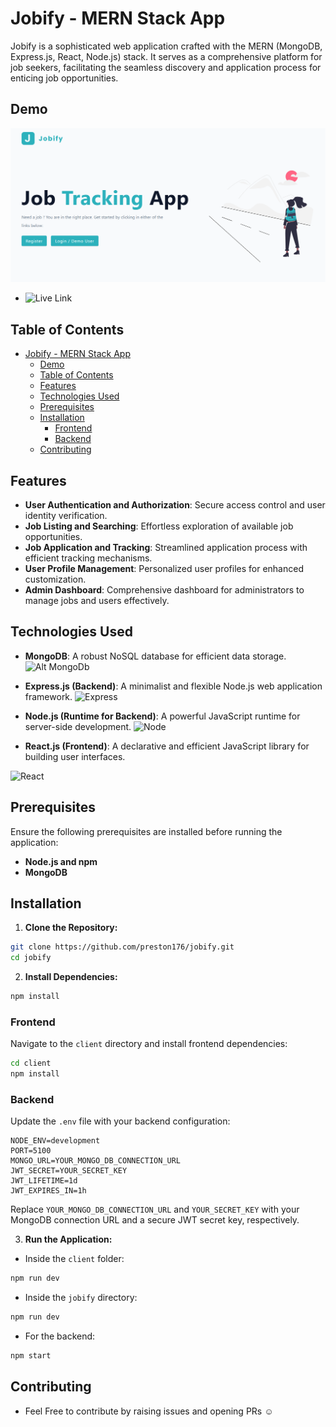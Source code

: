 # Jobify - MERN Stack App

Jobify is a sophisticated web application crafted with the MERN (MongoDB, Express.js, React, Node.js) stack. It serves as a comprehensive platform for job seekers, facilitating the seamless discovery and application process for enticing job opportunities.

## Demo

![Alt text](demo.png)

- ![Live Link]()

## Table of Contents

- [Jobify - MERN Stack App](#jobify---mern-stack-app)
  - [Demo](#demo)
  - [Table of Contents](#table-of-contents)
  - [Features](#features)
  - [Technologies Used](#technologies-used)
  - [Prerequisites](#prerequisites)
  - [Installation](#installation)
    - [Frontend](#frontend)
    - [Backend](#backend)
  - [Contributing](#contributing)

## Features

- **User Authentication and Authorization**: Secure access control and user identity verification.
- **Job Listing and Searching**: Effortless exploration of available job opportunities.
- **Job Application and Tracking**: Streamlined application process with efficient tracking mechanisms.
- **User Profile Management**: Personalized user profiles for enhanced customization.
- **Admin Dashboard**: Comprehensive dashboard for administrators to manage jobs and users effectively.

## Technologies Used

- **MongoDB**: A robust NoSQL database for efficient data storage.
![Alt MongoDb](https://webassets.mongodb.com/_com_assets/cms/mongodb_logo1-76twgcu2dm.png)
- **Express.js (Backend)**: A minimalist and flexible Node.js web application framework.
![Express](https://expressjs.com/images/express-facebook-share.png)

- **Node.js (Runtime for Backend)**: A powerful JavaScript runtime for server-side development.
![Node](https://nodejs.org/static/images/logos/nodejs-new-pantone-black.svg)

- **React.js (Frontend)**: A declarative and efficient JavaScript library for building user interfaces.

![React](https://upload.wikimedia.org/wikipedia/commons/thumb/a/a7/React-icon.svg/1280px-React-icon.svg.png)

## Prerequisites

Ensure the following prerequisites are installed before running the application:

- **Node.js and npm**
- **MongoDB**

## Installation

1. **Clone the Repository:**

```bash
git clone https://github.com/preston176/jobify.git
cd jobify
```

2. **Install Dependencies:**

```bash
npm install
```

### Frontend

Navigate to the `client` directory and install frontend dependencies:

```bash
cd client
npm install
```

### Backend

Update the `.env` file with your backend configuration:

```env
NODE_ENV=development
PORT=5100
MONGO_URL=YOUR_MONGO_DB_CONNECTION_URL
JWT_SECRET=YOUR_SECRET_KEY
JWT_LIFETIME=1d
JWT_EXPIRES_IN=1h
```

Replace `YOUR_MONGO_DB_CONNECTION_URL` and `YOUR_SECRET_KEY` with your MongoDB connection URL and a secure JWT secret key, respectively.

3. **Run the Application:**

- Inside the `client` folder:

```bash
npm run dev
```

- Inside the `jobify` directory:

```bash
npm run dev
```

- For the backend:

```bash
npm start
```

## Contributing

- Feel Free to contribute by raising issues and opening PRs ☺️